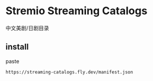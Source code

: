 # Stremio Streaming Catalogs 

中文美剧/日剧目录

## install 
paste 
```
https://streaming-catalogs.fly.dev/manifest.json
```